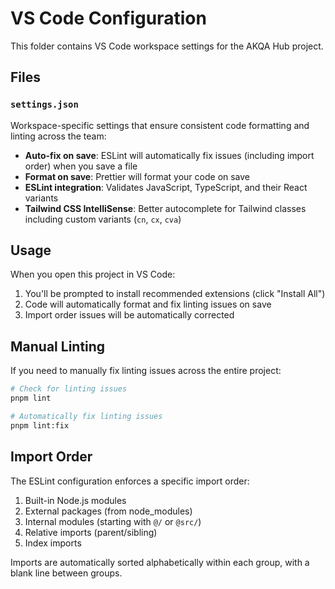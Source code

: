 # VS Code Configuration

This folder contains VS Code workspace settings for the AKQA Hub project.

## Files

### `settings.json`

Workspace-specific settings that ensure consistent code formatting and linting across the team:

- **Auto-fix on save**: ESLint will automatically fix issues (including import order) when you save a file
- **Format on save**: Prettier will format your code on save
- **ESLint integration**: Validates JavaScript, TypeScript, and their React variants
- **Tailwind CSS IntelliSense**: Better autocomplete for Tailwind classes including custom variants (`cn`, `cx`, `cva`)

## Usage

When you open this project in VS Code:

1. You'll be prompted to install recommended extensions (click "Install All")
2. Code will automatically format and fix linting issues on save
3. Import order issues will be automatically corrected

## Manual Linting

If you need to manually fix linting issues across the entire project:

```bash
# Check for linting issues
pnpm lint

# Automatically fix linting issues
pnpm lint:fix
```

## Import Order

The ESLint configuration enforces a specific import order:

1. Built-in Node.js modules
2. External packages (from node_modules)
3. Internal modules (starting with `@/` or `@src/`)
4. Relative imports (parent/sibling)
5. Index imports

Imports are automatically sorted alphabetically within each group, with a blank line between groups.
